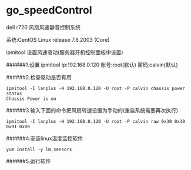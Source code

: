 # go_speedControl
dell r720 风扇风速静音控制系统

系统:CentOS Linux release 7.8.2003 (Core)

ipmitool 设置风速驱动(服务器开机控制面板中设置)

######1.设置 ipmitool ip:192.168.0.120  账号:root(默认) 密码:calvin(默认)

######2.检查驱动是否有用 
```
ipmitool -I lanplus -H 192.168.0.120 -U root -P calvin chassis power status
Chassis Power is on
```

######3.输入下面的命令把风扇转速设置为手动的(重启系统需要再次执行)
```cassandraql
ipmitool -I lanplus -H 192.168.0.120 -U root -P calvin raw 0x30 0x30 0x01 0x00
```

######4.安装linux温度监控软件 
```cassandraql
yum install -y lm_sensors
```

######5.运行软件
